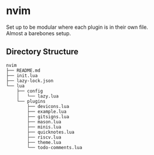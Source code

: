 # nvim

Set up to be modular where each plugin is in their own file.  
Almost a barebones setup. 


## Directory Structure

```text
nvim
├── README.md
├── init.lua
├── lazy-lock.json
└── lua
    ├── config
    │   └── lazy.lua
    └── plugins
        ├── devicons.lua
        ├── example.lua
        ├── gitsigns.lua
        ├── mason.lua
        ├── minis.lua
        ├── quicknotes.lua
        ├── riscv.lua
        ├── theme.lua
        └── todo-comments.lua
```


